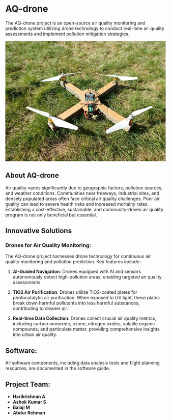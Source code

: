 # AQ-drone

The AQ-drone project is an open-source air quality monitoring and prediction system utilizing drone technology to conduct real-time air quality assessments and implement pollution mitigation strategies.

<img src="images/drone prototype.jpg" width="800">

## About AQ-drone
Air quality varies significantly due to geographic factors, pollution sources, and weather conditions. Communities near freeways, industrial sites, and densely populated areas often face critical air quality challenges. Poor air quality can lead to severe health risks and increased mortality rates. Establishing a cost-effective, sustainable, and community-driven air quality program is not only beneficial but essential.

## Innovative Solutions
### Drones for Air Quality Monitoring:
The AQ-drone project harnesses drone technology for continuous air quality monitoring and pollution prediction. Key features include:

1. **AI-Guided Navigation**: Drones equipped with AI and sensors autonomously detect high-pollution areas, enabling targeted air quality assessments.

2. **TiO2 Air Purification**: Drones utilize TiO2-coated plates for photocatalytic air purification. When exposed to UV light, these plates break down harmful pollutants into less harmful substances, contributing to cleaner air.

3. **Real-time Data Collection**: Drones collect crucial air quality metrics, including carbon monoxide, ozone, nitrogen oxides, volatile organic compounds, and particulate matter, providing comprehensive insights into urban air quality.

## Software:
All software components, including data analysis tools and flight planning resources, are documented in the software guide.

## Project Team:
- **Harikrishnan A**
- **Ashok Kumar S**
- **Balaji M**
- **Abdur Rehman**
